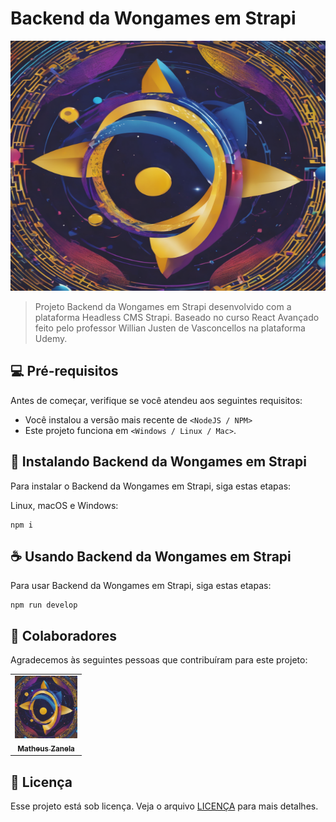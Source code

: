 # Backend da Wongames em Strapi

<img src="/public/image1.png" width="600px;" height="400px;" alt="Foto de perfil">

> Projeto Backend da Wongames em Strapi desenvolvido com a plataforma Headless CMS Strapi. Baseado no curso React Avançado feito pelo professor Willian Justen de Vasconcellos na plataforma Udemy.

## 💻 Pré-requisitos

Antes de começar, verifique se você atendeu aos seguintes requisitos:

- Você instalou a versão mais recente de `<NodeJS / NPM>`
- Este projeto funciona em `<Windows / Linux / Mac>`.

## 🚀 Instalando Backend da Wongames em Strapi

Para instalar o Backend da Wongames em Strapi, siga estas etapas:

Linux, macOS e Windows:

```
npm i
```

## ☕ Usando Backend da Wongames em Strapi

Para usar Backend da Wongames em Strapi, siga estas etapas:

```
npm run develop
```

## 🤝 Colaboradores

Agradecemos às seguintes pessoas que contribuíram para este projeto:

<table>
  <tr>
    <td align="center">
      <a href="#" title="Minha foto de perfil">
        <img src="/public/image1.png" width="100px;" alt="Foto do Matheus Zanela no GitHub"/><br>
        <sub>
          <b>Matheus Zanela</b>
        </sub>
      </a>
    </td>
  </tr>
</table>

## 📝 Licença

Esse projeto está sob licença. Veja o arquivo [LICENÇA](LICENSE.md) para mais detalhes.
